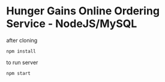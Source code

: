 # Hunger Gains Online Ordering Service - NodeJS/MySQL
after cloning 

```
npm install
```

to run server 

```
npm start
```


